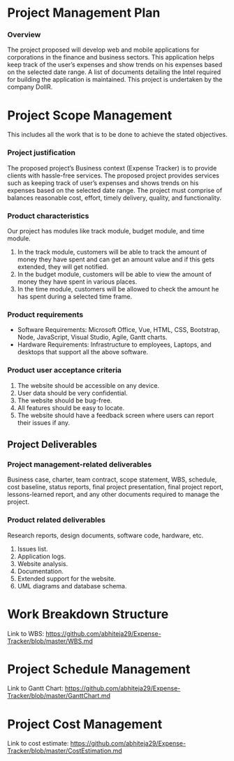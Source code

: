 # Project Management Plan
### Overview

The project proposed will develop web and mobile applications for corporations in the finance and business sectors. This application helps keep track of the user’s expenses and show trends on his expenses based on the selected date range. A list of documents detailing the Intel required for building the application is maintained. This project is undertaken by the company DollR.

# Project Scope Management
This includes all the work that is to be done to achieve the stated objectives. 

### Project justification
The proposed project’s Business context (Expense Tracker) is to provide clients with hassle-free services. The proposed project provides services such as keeping track of user’s expenses and shows trends on his expenses based on the selected date range. The project must comprise of balances reasonable cost, effort, timely delivery, quality, and functionality.

### Product characteristics
Our project has modules like track module, budget module, and time module.
1.	In the track module, customers will be able to track the amount of money they have spent and can get an amount value and if this gets extended, they will get notified.
2.	In the budget module, customers will be able to view the amount of money they have spent in various places.
3.	In the time module, customers will be allowed to check the amount he has spent during a selected time frame.

### Product requirements
- Software Requirements: 
Microsoft Office, Vue, HTML, CSS, Bootstrap, Node, JavaScript, Visual Studio, Agile, Gantt charts.
- Hardware Requirements:
Infrastructure to employees, Laptops, and desktops that support all the above software.

### Product user acceptance criteria
1.	The website should be accessible on any device.
2.	User data should be very confidential. 
3.	The website should be bug-free. 
4.	All features should be easy to locate.
5.	The website should have a feedback screen where users can report their issues if any.

## Project Deliverables
### Project management-related deliverables
Business case, charter, team contract, scope statement, WBS, schedule, cost baseline, status reports, final project presentation, final project report, lessons-learned report, and any other documents required to manage the project.

### Product related deliverables
Research reports, design documents, software code, hardware, etc.
1.	Issues list.
2.	Application logs.
3.	Website analysis.
4.	Documentation.
5.	Extended support for the website.
6.	UML diagrams and database schema.

# Work Breakdown Structure

Link to WBS: https://github.com/abhiteja29/Expense-Tracker/blob/master/WBS.md

# Project Schedule Management

Link to Gantt Chart: https://github.com/abhiteja29/Expense-Tracker/blob/master/GanttChart.md

# Project Cost Management

Link to cost estimate: https://github.com/abhiteja29/Expense-Tracker/blob/master/CostEstimation.md

